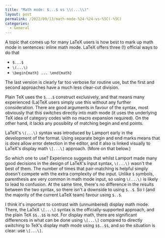 ```yaml
---
title: "Math mode: $...$ vs \\(...\\)"
layout: post
permalink: /2022/09/13/math-mode-%24-%24-vs-%5C(-%5C)
categories:
  - General
---
```


A topic that comes up for many LaTeX users is how best to mark up math mode in
sentences: inline math mode. LaTeX offers three (!) official ways to do that

- `$...$`
- `\(...\)`
- `\begin{math} ... \end{math}`

The last version is clearly far too verbose for routine use, but the first and
second approaches have a much less clear-cut division.

Plain TeX uses the `$...$` construct exclusively, and that means many
experienced (La)TeX users simply use this without any further consideration.
There are good arguments in favour of the syntax, most obviously that this
switches directly into math mode (it uses the underlying TeX idea of category
codes with no macro expansion required). On the other hand, it lacks any
possiblity of matching begin and end points.

LaTeX's `\(...\)` syntax was introduced by Lamport early in the development of
the format. Using separate begin and end marks means that is _does_ allow error
detection in the editor, and it also is linked visually to LaTeX's display math
`\[...\]` approach. (More on that below.)

So which one to use? Experience suggests that whilst Lamport made many good
decisions in the design of LaTeX's input syntax, `\(...\)` wasn't the best of
them. The number of times that pair-matching is helpful simply doesn't compete
with the extra complexity of the input.  Unlike `$` symbols, parenthesis are
very common in math mode input, so using `\(...\)` is likely to lead to
confusion. At the same time, there's no difference in the results between the
two syntax, so there isn't a downside to using `$..$`. So I (and the majority
of the current LaTeX team) favour using `$..$`.

I think it's important to contrast with (unnumbered) display math mode. There,
the LaTeX `\[...\]` syntax is the officially-supported approach, and the plain
TeX `$$..$$` is not. For display math, there are significant differences in
what can be done using `\[...\]` compared to directly switching to TeX's
display math mode using `$$..$$`, and so the situation is clear: use `\[...\]`.
